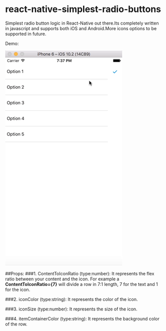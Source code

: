 # react-native-simplest-radio-buttons
Simplest radio button logic in React-Native out there.Its completely written in javascript and supports both iOS and Android.More icons options to be supported in future.


Demo:

![Demo](/images/demo.gif)

##Props:
  ###1. ContentToIconRatio (type:number):
            It represents the flex ratio between your content and the icon. For example a **ContentToIconRatio={7}** will divide a row in 7:1 length, 7 for the text and 1 for the icon.

  ###2. iconColor (type:string):
            It represents the color of the icon.

  ###3. iconSize (type:number):
            It represents the size of the icon.

  ###4. itemContainerColor (type:string):
            It represents the background color of the row.